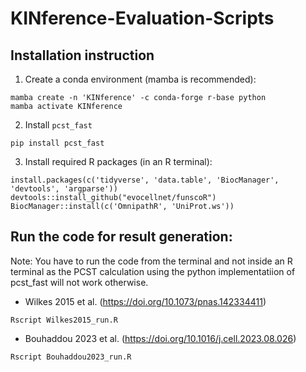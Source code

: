# KINference-Evaluation-Scripts

## Installation instruction

1) Create a conda environment (mamba is recommended):
```
mamba create -n 'KINference' -c conda-forge r-base python
mamba activate KINference
```
2) Install `pcst_fast`
```
pip install pcst_fast
```
3) Install required R packages (in an R terminal):
```
install.packages(c('tidyverse', 'data.table', 'BiocManager', 'devtools', 'argparse'))
devtools::install_github("evocellnet/funscoR")
BiocManager::install(c('OmnipathR', 'UniProt.ws'))
```

## Run the code for result generation:
Note: You have to run the code from the terminal and not inside an R terminal as the PCST calculation using the python implementatiion of pcst_fast will not work otherwise.
- Wilkes 2015 et al. (https://doi.org/10.1073/pnas.142334411)
```
Rscript Wilkes2015_run.R
```
- Bouhaddou 2023 et al. (https://doi.org/10.1016/j.cell.2023.08.026)
```
Rscript Bouhaddou2023_run.R
```